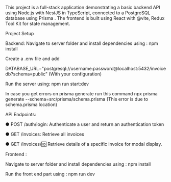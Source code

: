 This project is a full-stack application demonstrating a basic backend API using Node.js with NestJS in TypeScript, connected to a PostgreSQL database using Prisma . The frontend is built using React with @vite, Redux Tool Kit for state management.

Project Setup 

Backend:
Navigate to server folder and install dependencies using : npm install

Create a .env file and add

DATABASE_URL="postgresql://username:password@localhost:5432/invoicedb?schema=public"  (With your configuration)

Run the server using: npm run start:dev

In case you get errors on prisma generate run this command npx prisma generate --schema=src/prisma/schema.prisma (This error is due to schema.prisma location)

API Endpoints:

● POST /auth/login: Authenticate a user and return an authentication token

● GET /invoices: Retrieve all invoices

● GET /invoices/:id: Retrieve details of a specific invoice for modal display.

Frontend : 

Navigate to server folder and install dependencies using : npm install

Run the front end part using : npm run dev

